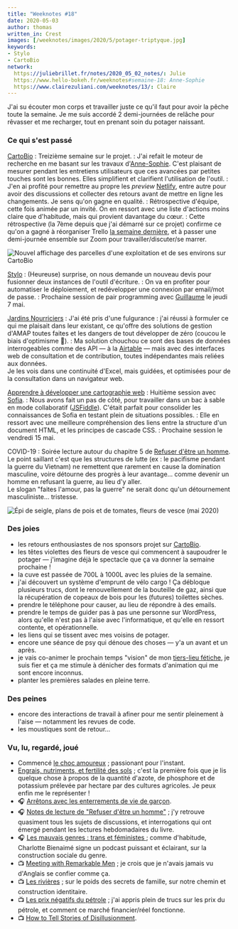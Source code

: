 ```yaml
---
title: "Weeknotes #18"
date: 2020-05-03
author: thomas
written_in: Crest
images: [/weeknotes/images/2020/5/potager-triptyque.jpg]
keywords:
- Stylo
- CartoBio
network:
  https://juliebrillet.fr/notes/2020_05_02_notes/: Julie
  https://www.hello-bokeh.fr/weeknotes#semaine-18: Anne-Sophie
  https://www.clairezuliani.com/weeknotes/13/: Claire
---
```


J'ai su écouter mon corps et travailler juste ce qu'il faut pour
avoir la pêche toute la semaine. Je me suis accordé 2 demi-journées
de relâche pour rêvasser et me recharger, tout en prenant soin
du potager naissant.

<!--more-->

### Ce qui s'est passé

[CartoBio]
: Treizième semaine sur le projet.
: J'ai refait le moteur de recherche en me basant sur les travaux
  d'[Anne-Sophie]. C'est plaisant de mesurer pendant les entretiens utilisateurs que ces avancées par petites touches sont les bonnes.
  Elles simplifient et clarifient l'utilisation de l'outil.
: J'en ai profité pour remettre au propre les _preview_ [Netlify](https://netlify.com), entre autre pour avoir des discussions et collecter des retours avant de mettre en ligne les changements. Je sens qu'on gagne en qualité.
: Rétrospective d'équipe, cette fois animée par un invité. On en ressort avec une liste d'actions moins claire que d'habitude, mais qui provient davantage du cœur.
: Cette rétrospective (la 7ème depuis que j'ai démarré sur ce projet)
  confirme ce qu'on a gagné à réorganiser Trello [la semaine dernière](/weeknotes/17/), et à passer une demi-journée ensemble sur Zoom
  pour travailler/discuter/se marrer.

![](/weeknotes/images/2020/5/cartobio-parcelles.jpg "Nouvel affichage des parcelles d'une exploitation et de ses environs sur CartoBio")

[Stylo]
: (Heureuse) surprise, on nous demande un nouveau devis
  pour fusionner deux instances de l'outil d'écriture.
: On va en profiter pour automatiser le déploiement, et redévelopper
  une connexion par email/mot de passe.
: Prochaine session de pair programming avec [Guillaume] le jeudi 7 mai.

[Jardins Nourriciers]
: J'ai été pris d'une fulgurance : j'ai réussi à formuler
  ce qui me plaisait dans leur existant, ce qu'offre des solutions
  de gestion d'AMAP toutes faites et les dangers de tout développer de zéro (coucou le biais d'optimisme 👋).
: Ma solution chouchou ce sont des bases de données interrogeables
  comme des API — à la [Airtable](https://airtable.com) — mais avec
  des interfaces web de consultation et de contribution, toutes indépendantes mais reliées aux données.<br>
  Je les vois dans une continuité d'Excel, mais guidées,
  et optimisées pour de la consultation dans un navigateur web.


[Apprendre à développer une cartographie web]
: Huitième session avec [Sofia].
: Nous avons fait un pas de côté, pour travailler dans un bac à sable
  en mode collaboratif ([JSFiddle](https://jsfiddle.net)).
  C'était parfait pour consolider les connaissances de Sofia
  en testant plein de situations possibles.
: Elle en ressort avec une meilleure compréhension des liens entre
  la structure d'un document HTML, et les principes de cascade CSS.
: Prochaine session le vendredi 15 mai.


COVID-19
: Soirée lecture autour du chapitre 5 de [Refuser d'être un homme](https://www.syllepse.net/refuser-d-etre-un-homme-_r_62_i_567.html).<br>
  Le point saillant c'est que les structures de lutte (ex : le pacifisme pendant la guerre du Vietnam) ne remettent que rarement en cause
  la domination masculine, voire détourne des progrès à leur avantage…
  comme devenir un homme en refusant la guerre, au lieu d'y aller.<br>
  Le slogan "faites l'amour, pas la guerre" ne serait donc qu'un détournement masculiniste… tristesse.

![](/weeknotes/images/2020/5/potager-triptyque.jpg "Épi de seigle, plans de pois et de tomates, fleurs de vesce (mai 2020)")

### Des joies

- les retours enthousiastes de nos sponsors projet sur [CartoBio].
- les têtes violettes des fleurs de vesce qui commencent à saupoudrer
  le potager — j'imagine déjà le spectacle que ça va donner la semaine prochaine !
- la cuve est passée de 700L à 1000L avec les pluies de la semaine.
- j'ai découvert un système d'emprunt de vélo cargo ! Ça débloque
  plusieurs trucs, dont le renouvellement de la bouteille de gaz,
  ainsi que la récupération de copeaux de bois pour les (futures) toilettes sèches.
- prendre le téléphone pour causer, au lieu de répondre à des emails.
- prendre le temps de guider pas à pas une personne sur WordPress,
  alors qu'elle n'est pas à l'aise avec l'informatique, et qu'elle
  en ressort contente, et opérationnelle.
- les liens qui se tissent avec mes voisins de potager.
- encore une séance de psy qui dénoue des choses — y'a un avant et un après.
- je vais co-animer le prochain temps "vision" de mon [tiers-lieu fétiche][Usine Vivante], je suis fier et ça me stimule à dénicher
  des formats d'animation qui me sont encore inconnus.
- planter les premières salades en pleine terre.

### Des peines

- encore des interactions de travail à afiner pour me sentir
  pleinement à l'aise — notamment les revues de code.
- les moustiques sont de retour…


### Vu, lu, regardé, joué

- Commencé [le choc amoureux](https://fr.wikipedia.org/wiki/Le_Choc_amoureux) ; passionant pour l'instant.
- [Engrais, nutriments, et fertilité des sols](https://resiliencealimentaire.org/engrais-nutriments-et-fertilite-des-sols/) ;
  c'est la première fois que je lis quelque chose à propos de la quantité
  d'azote, de phosphore et de potassium prélevée par hectare par des cultures agricoles. Je peux enfin me le représenter !
- 🎧 [Arrêtons avec les enterrements de vie de garçon](https://player.fm/series/mansplaining-2466867/arretons-avec-les-enterrements-de-vie-de-garcon).
- 🎧 [Notes de lecture de "Refuser d'être un homme"](https://anchor.fm/floraisons/episodes/2-4--Refuser-dtre-un-homme-John-Stoltenberg-ebgqm7) ;
  j'y retrouve quasiment tous les sujets de discussions, et interrogations
  qui ont émergé pendant les lectures hebdomadaires du livre.
- 🎧 [Les mauvais genres : trans et féministes ](https://www.arteradio.com/son/61663807/les_mauvais_genres_trans_et_feministes_25) ;
  comme d'habitude, Charlotte Bienaimé signe un podcast puissant
  et éclairant, sur la construction sociale du genre.
- 📺 [Meeting with Remarkable Men](https://www.meetingswithremarkablemen.com/) ; je crois que je n'avais jamais
  vu d'Anglais se confier comme ça.
- 📺 [Les rivières](http://lesrivieres.maihua.fr/) ; sur le poids
  des secrets de famille, sur notre chemin et construction identitaire.
- 📺 [Les prix négatifs du pétrole](https://www.youtube.com/watch?v=Qf-VuCNLA8I) ; j'ai appris plein de trucs sur les prix du pétrole, et
  comment ce marché financier/réel fonctionne.
- 📺 [How to Tell Stories of Disillusionment](https://www.youtube.com/watch?v=1NXt0I8Z3do).


[détour.studio]: /
[Stylo]: https://github.com/EcrituresNumeriques/stylo
[Jardins Nourriciers]: https://www.lesjardinsnourriciers.com/
[CartoBio]: https://cartobio.org/
[Usine Vivante]: https://www.usinevivante.org
[Apprendre à développer une cartographie web]: https://github.com/sofiaboulaarab/carto_recherche

[Sofia]: https://twitter.com/sofiaboulaarab
[Anne-Sophie]: https://hello-bokeh.fr
[Guillaume]: https://www.yuzutech.fr/
